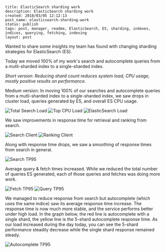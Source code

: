 ```
title: ElasticSearch sharding work
description: ElasticSearch sharding work
created: 2018/03/05 12:12:13
post_name: elasticsearch-sharding-work
status: publish
tags: post, manager, readme, ElasticSearch, ES, sharding, indexes, indices, querying, fetching, indexing
layout: post
```

Wanted to share some insights my team has found with changing sharding strategies for ElasticSearch (ES).

Today we moved 100% of my work's search and autocomplete queries from a mutli-sharded index to a single-sharded index.

*Short version: Reducing shard count reduces system load, CPU usage, mostly positive results on performance.*

Medium version: In moving 100% of our searches and autocomplete queries from a mutli-sharded index to a single-sharded index, we saw drops in cluster load, queries generated by ES, and overall ES CPU usage.

![Total Search Load](/images/posts/es-shard-1.png)
![Top CPU Load](/images/posts/es-shard-2.png)
![ElasticSearch Load](/images/posts/es-shard-3.png)

We saw improvements in response time for retrieval and ranking from search.

![Search Client](/images/posts/es-shard-4.png)
![Ranking Client](/images/posts/es-shard-5.png)

Along with response time drops, we saw a smoothing of response times from search in general.

![Search TP95](/images/posts/es-shard-6.png)

Average query & fetch times increased. While we reduced the total number of queries ES generated, each of those queries and fetches was doing more work.

![Fetch TP95](/images/posts/es-shard-7.png)
![Query TP95](/images/posts/es-shard-8.png)

We managed to reduce response from search but autocomplete (which uses the same indice) saw its average response time increase. The response time is now much more stable, and the service performs better under high load. In the graph below, the red line is autocomplete with a single shard, the yellow line is the 5-shard autocomplete response time. As our load increased during the day today, you can see the 5-shard performance steadily decrease while the single shard response remained steady.

![Autocomplete TP95](/images/posts/es-shard-9.png)
